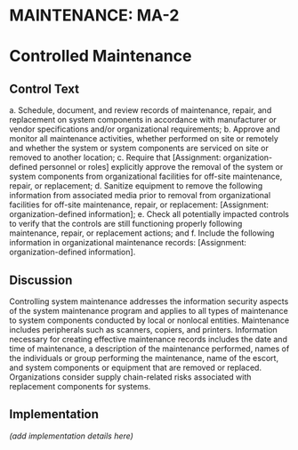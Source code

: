 # MAINTENANCE: MA-2
# Controlled Maintenance

## Control Text


a. Schedule, document, and review records of maintenance, repair, and replacement on system components in accordance with manufacturer or vendor specifications and/or organizational requirements;
b. Approve and monitor all maintenance activities, whether performed on site or remotely and whether the system or system components are serviced on site or removed to another location;
c. Require that [Assignment: organization-defined personnel or roles] explicitly approve the removal of the system or system components from organizational facilities for off-site maintenance, repair, or replacement;
d. Sanitize equipment to remove the following information from associated media prior to removal from organizational facilities for off-site maintenance, repair, or replacement: [Assignment: organization-defined information];
e. Check all potentially impacted controls to verify that the controls are still functioning properly following maintenance, repair, or replacement actions; and
f. Include the following information in organizational maintenance records: [Assignment: organization-defined information].

## Discussion

Controlling system maintenance addresses the information security aspects of the system maintenance program and applies to all types of maintenance to system components conducted by local or nonlocal entities. Maintenance includes peripherals such as scanners, copiers, and printers. Information necessary for creating effective maintenance records includes the date and time of maintenance, a description of the maintenance performed, names of the individuals or group performing the maintenance, name of the escort, and system components or equipment that are removed or replaced. Organizations consider supply chain-related risks associated with replacement components for systems.

## Implementation

_(add implementation details here)_